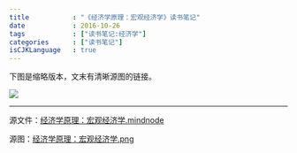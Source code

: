 ```yaml
---
title           : "《经济学原理：宏观经济学》读书笔记"
date            : 2016-10-26
tags            : ["读书笔记:经济学"]
categories      : ["读书笔记"]
isCJKLanguage   : true
---
```


下图是缩略版本，文末有清晰源图的链接。

<img src="/images/2016-10-26/经济学原理：宏观经济学.png"/>

---
源文件：[经济学原理：宏观经济学.mindnode](https://github.com/boxcounter/boxcounter.github.io/raw/master/attachments/2016-10-26/%e7%bb%8f%e6%b5%8e%e5%ad%a6%e5%8e%9f%e7%90%86%ef%bc%9a%e5%ae%8f%e8%a7%82%e7%bb%8f%e6%b5%8e%e5%ad%a6.mindnode.zip)

源图：[经济学原理：宏观经济学.png](https://github.com/boxcounter/boxcounter.github.io/raw/master/attachments/2016-10-26/%e7%bb%8f%e6%b5%8e%e5%ad%a6%e5%8e%9f%e7%90%86%ef%bc%9a%e5%ae%8f%e8%a7%82%e7%bb%8f%e6%b5%8e%e5%ad%a6.png.zip)
